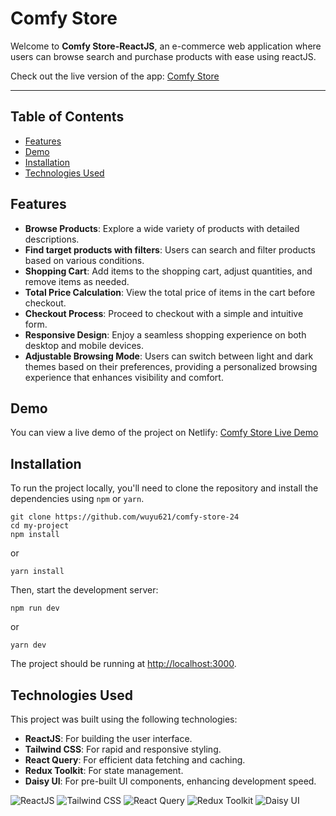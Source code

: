 # Comfy Store

Welcome to **Comfy Store-ReactJS**, an e-commerce web application where users can browse search and purchase products with ease using reactJS.

Check out the live version of the app: [Comfy Store](https://comfy-store-24.netlify.app/)

---

## Table of Contents

- [Features](#features)
- [Demo](#demo)
- [Installation](#installation)
- [Technologies Used](#technologies-used)

## Features

- **Browse Products**: Explore a wide variety of products with detailed descriptions.
- **Find target products with filters**: Users can search and filter products based on various conditions.
- **Shopping Cart**: Add items to the shopping cart, adjust quantities, and remove items as needed.
- **Total Price Calculation**: View the total price of items in the cart before checkout.
- **Checkout Process**: Proceed to checkout with a simple and intuitive form.
- **Responsive Design**: Enjoy a seamless shopping experience on both desktop and mobile devices.
- **Adjustable Browsing Mode**: Users can switch between light and dark themes based on their preferences, providing a personalized browsing experience that enhances visibility and comfort.

## Demo

You can view a live demo of the project on Netlify:
[Comfy Store Live Demo](https://comfy-store-24.netlify.app/)

## Installation

To run the project locally, you'll need to clone the repository and install the dependencies using `npm` or `yarn`.

```
git clone https://github.com/wuyu621/comfy-store-24
cd my-project
npm install
```

or

```
yarn install
```

Then, start the development server:

```
npm run dev
```

or

```
yarn dev
```

The project should be running at [http://localhost:3000](http://localhost:3000).

## Technologies Used

This project was built using the following technologies:
- **ReactJS**: For building the user interface.
- **Tailwind CSS**: For rapid and responsive styling.
- **React Query**: For efficient data fetching and caching.
- **Redux Toolkit**: For state management.
- **Daisy UI**: For pre-built UI components, enhancing development speed.

![ReactJS](https://img.shields.io/badge/React-%2320232a.svg?style=for-the-badge&logo=react&logoColor=%2361DAFB)
![Tailwind CSS](https://img.shields.io/badge/tailwindcss-%2338B2AC.svg?style=for-the-badge&logo=tailwind-css&logoColor=white)
![React Query](https://img.shields.io/badge/react%20query-%23565E6C.svg?style=for-the-badge&logo=react-query&logoColor=white)
![Redux Toolkit](https://img.shields.io/badge/Redux_Toolkit-%236041A5.svg?style=for-the-badge&logo=redux&logoColor=white)
![Daisy UI](https://img.shields.io/badge/Daisy_UI-%2338B2AC.svg?style=for-the-badge&logoColor=white)
